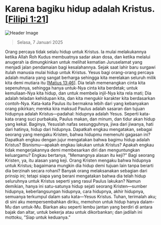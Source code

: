 
# Karena bagiku hidup adalah Kristus. [[Filipi 1:21](http://alkitab.sabda.org/?Filipi%201:21)]

![Header Image](https://alkitab.app/slice/sunrise.jpg)

> Selasa, 7 Januari 2025

Orang percaya tidak selalu hidup untuk Kristus. Ia mulai melakukannya ketika Allah Roh Kudus membuatnya sadar akan dosa, dan ketika melalui anugerah ia dimungkinkan untuk melihat kematian Juruselamat yang menjadi jalan pendamaian bagi kesalahannya. Sejak saat lahir baru surgawi itulah manusia mulai hidup untuk Kristus. Yesus bagi orang-orang percaya adalah mutiara yang sangat berharga sehingga kita merelakan seluruh milik kita demi mutiara itu [[Matius 13:46](http://alkitab.sabda.org/?Matius%2013:46)]. Dia telah memenangkan cinta kita sepenuhnya, sehingga hanya untuk-Nya cinta kita berdetak; untuk kemuliaan-Nya kita hidup, dan untuk membela injil-Nya kita rela mati; Dia adalah teladan kehidupan kita, dan kita mengukir karakter kita berdasarkan contoh-Nya. Kata-kata Paulus itu bermakna lebih dari yang kebanyakan orang pikirkan; mereka kira maksud Paulus adalah sasaran dan tujuan hidupnya adalah Kristus—padahal: hidupnya adalah Yesus. Seperti kata-kata orang suci purbakala, Paulus makan, dan minum, dan tidur akan hidup yang kekal. Baginya, Yesuslah nafas sesungguhnya, jiwa dari jiwanya, hati dari hatinya, hidup dari hidupnya. Dapatkah engkau mengatakan, sebagai seorang yang mengaku Kristen, bahwa hidupmu memenuhi gagasan ini? Dapatkah engkau dengan jujur mengatakan bahwa bagimu hidup adalah Kristus? Bisnismu—apakah engkau lakukan untuk Kristus? Apakah engkau tidak mengerjakannya demi membesarkan diri dan menguntungkan keluargamu? Engkau bertanya, "Memangnya alasan itu keji?" Bagi seorang Kristen, ya, itu alasan yang keji. Orang Kristen mengaku bahwa hidupnya untuk Kristus; bagaimana mungkin dia hidup demi tujuan lain tanpa berarti dia berzinah secara rohani? Banyak orang melaksanakan sebagian dari prinsip ini; tetapi siapa yang berani mengatakan bahwa dia telah hidup seluruhnya untuk Kristus seperti yang rasul Paulus lakukan? Namun demikian, hanya ini satu-satunya hidup sejati seorang Kristen—sumber hidupnya, keberlangsungan hidupnya, cara hidupnya, akhir hidupnya, semuanya terkumpul dalam satu kata—Yesus Kristus. Tuhan, terimalah aku; di sini aku mempersembahkan diriku, memohon untuk hidup hanya dalam-Mu dan untuk-Mu. Biarkan aku seperti lembu jantan yang berdiri di antara bajak dan altar, untuk bekerja atau untuk dikorbankan; dan jadilah ini mottoku, ”Siap untuk keduanya.”
    